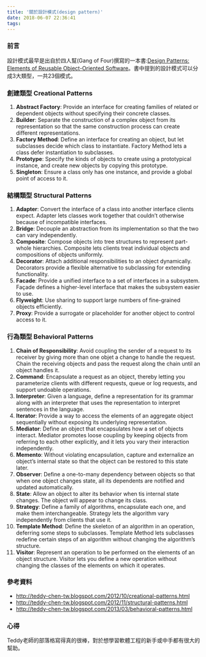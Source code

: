 ```yaml
---
title: '關於設計模式(design pattern)'
date: 2018-06-07 22:36:41
tags:
---
```


### 前言
設計模式最早是出自於四人幫(Gang of Four)撰寫的一本書:[Design Patterns: Elements of Reusable Object-Oriented Software](https://zh.wikipedia.org/wiki/%E8%AE%BE%E8%AE%A1%E6%A8%A1%E5%BC%8F%EF%BC%9A%E5%8F%AF%E5%A4%8D%E7%94%A8%E9%9D%A2%E5%90%91%E5%AF%B9%E8%B1%A1%E8%BD%AF%E4%BB%B6%E7%9A%84%E5%9F%BA%E7%A1%80)。書中提到的設計模式可以分成3大類型，一共23個模式。

<!-- more --> 

### 創建類型 Creational Patterns

1. **Abstract Factory**: Provide an interface for creating families of related or dependent objects without specifying their concrete classes.
2. **Builder**: Separate the construction of a complex object from its representation so that the same construction process can create different representations.
3. **Factory Method**: Define an interface for creating an object, but let subclasses decide which class to instantiate. Factory Method lets a class defer instantiation to subclasses.
4. **Prototype**: Specify the kinds of objects to create using a prototypical instance, and create new objects by copying this prototype.
5. **Singleton**: Ensure a class only has one instance, and provide a global point of access to it.

### 結構類型 Structural Patterns

1. **Adapter**: Convert the interface of a class into another interface clients expect. Adapter lets classes work together that couldn’t otherwise because of incompatible interfaces.
2. **Bridge**: Decouple an abstraction from its implementation so that the two can vary independently.
3. **Composite**: Compose objects into tree structures to represent part-whole hierarchies. Composite lets clients treat individual objects and compositions of objects uniformly.
4. **Decorator**: Attach additional responsibilities to an object dynamically. Decorators provide a flexible alternative to subclassing for extending functionality.
5. **Facade**: Provide a unified interface to a set of interfaces in a subsystem. Façade defines a higher-level interface that makes the subsystem easier to use.
6. **Flyweight**: Use sharing to support large numbers of fine-grained objects efficiently.
7. **Proxy**: Provide a surrogate or placeholder for another object to control access to it.

### 行為類型 Behavioral Patterns

1. **Chain of Responsibility**: Avoid coupling the sender of a request to its receiver by giving more than one objet a change to handle the request. Chain the receiving objects and pass the request along the chain until an object handles it.
2. **Command**: Encapsulate a request as an object, thereby letting you parameterize clients with different requests, queue or log requests, and support undoable operations.
3. **Interpreter**: Given a language, define a representation for its grammar along with an interpreter that uses the representation to interpret sentences in the language.
4. **Iterator**: Provide a way to access the elements of an aggregate object sequentially without exposing its underlying representation.
5. **Mediator**: Define an object that encapsulates how a set of objects interact. Mediator promotes loose coupling by keeping objects from referring to each other explicitly, and it lets you vary their interaction independently.
6. **Memento**: Without violating encapsulation, capture and externalize an object’s internal state so that the object can be restored to this state later.
7. **Observer**: Define a one-to-many dependency between objects so that when one object changes state, all its dependents are notified and updated automatically.
8. **State**: Allow an object to alter its behavior when tis internal state changes. The object will appear to change its class.
9. **Strategy**: Define a family of algorithms, encapsulate each one, and make them interchangeable. Strategy lets the algorithm vary independently from clients that use it.
10. **Template Method**: Define the skeleton of an algorithm in an operation, deferring some steps to subclasses. Template Method lets subclasses redefine certain steps of an algorithm without changing the algorithm’s structure.
11. **Visitor**: Represent an operation to be performed on the elements of an object structure. Visitor lets you define a new operation without changing the classes of the elements on which it operates.

### 參考資料

- http://teddy-chen-tw.blogspot.com/2012/10/creational-patterns.html
- http://teddy-chen-tw.blogspot.com/2012/11/structural-patterns.html
- http://teddy-chen-tw.blogspot.com/2013/03/behavioral-patterns.html

### 心得

Teddy老師的部落格寫得真的很棒，對於想學習軟體工程的新手或中手都有很大的幫助。